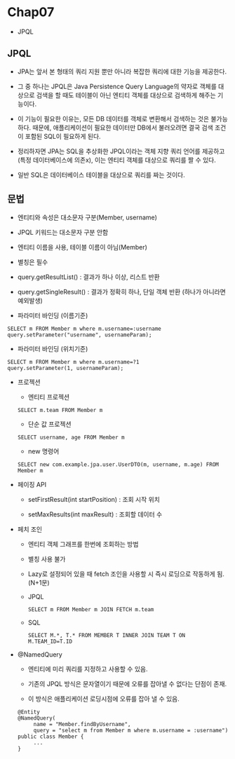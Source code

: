 # Chap07

- JPQL

## JPQL

- JPA는 앞서 본 형태의 쿼리 지원 뿐만 아니라 복잡한 쿼리에 대한 기능을 제공한다.

- 그 중 하나는 JPQL은 Java Persistence Query Language의 약자로 객체를 대상으로 검색을 할 때도 테이블이 아닌 엔티티 객체를 대상으로 검색하게 해주는 기능이다.

- 이 기능이 필요한 이유는, 모든 DB 데이터를 객체로 변환해서 검색하는 것은 불가능하다. 때문에, 애플리케이션이 필요한 데이터만 DB에서 불러오려면 결국 검색 조건이 포함된 SQL이 필요하게 된다.

- 정리하자면 JPA는 SQL을 추상화한 JPQL이라는 객체 지향 쿼리 언어를 제공하고 (특정 데이터베이스에 의존x), 이는 엔티티 객체를 대상으로 쿼리를 짤 수 있다.

- 일반 SQL은 데이터베이스 테이블을 대상으로 쿼리를 짜는 것이다.

## 문법

- 엔티티와 속성은 대소문자 구분(Member, username)

- JPQL 키워드는 대소문자 구분 안함

- 엔티티 이름을 사용, 테이블 이름이 아님(Member)

- 별칭은 필수

- query.getResultList() : 결과가 하나 이상, 리스트 반환

- query.getSingleResult() : 결과가 정확히 하나, 단일 객체 반환 (하나가 아니라면 예외발생)

- 파라미터 바인딩 (이름기준) 

~~~
SELECT m FROM Member m where m.username=:username
query.setParameter("username", usernameParam);
~~~

- 파라미터 바인딩 (위치기준)

~~~
SELECT m FROM Member m where m.username=?1
query.setParameter(1, usernameParam);
~~~

- 프로젝션
  - 엔티티 프로젝션
  ~~~ 
  SELECT m.team FROM Member m
  ~~~
  
  - 단순 값 프로젝션
  
  ~~~
  SELECT username, age FROM Member m
  ~~~
  
   - new 명령어
  ~~~
  SELECT new com.example.jpa.user.UserDTO(m, username, m.age) FROM Member m
  ~~~
  
- 페이징 API

   - setFirstResult(int startPosition) : 조회 시작 위치 
   
   - setMaxResults(int maxResult) : 조회할 데이터 수
   
- 페치 조인

   - 엔티티 객체 그래프를 한번에 조회하는 방법
   
   - 별칭 사용 불가
   
   - Lazy로 설정되어 있을 때 fetch 조인을 사용할 시 즉시 로딩으로 작동하게 됨. (N+1문)
   
   - JPQL
        ~~~
        SELECT m FROM Member m JOIN FETCH m.team
        ~~~
        
   - SQL 
        ~~~
        SELECT M.*, T.* FROM MEMBER T INNER JOIN TEAM T ON M.TEAM_ID=T.ID
        ~~~
        
- @NamedQuery

   - 엔티티에 미리 쿼리를 지정하고 사용할 수 있음.
   
   - 기존의 JPQL 방식은 문자열이기 때문에 오류를 잡아낼 수 없다는 단점이 존재.
   
   - 이 방식은 애플리케이션 로딩시점에 오류를 잡아 낼 수 있음.
   
   ~~~
   @Entity
   @NamedQuery(
        name = "Member.findByUsername",
        query = "select m from Member m where m.username = :username")
   public class Member {
        ...
   }
   ~~~
           